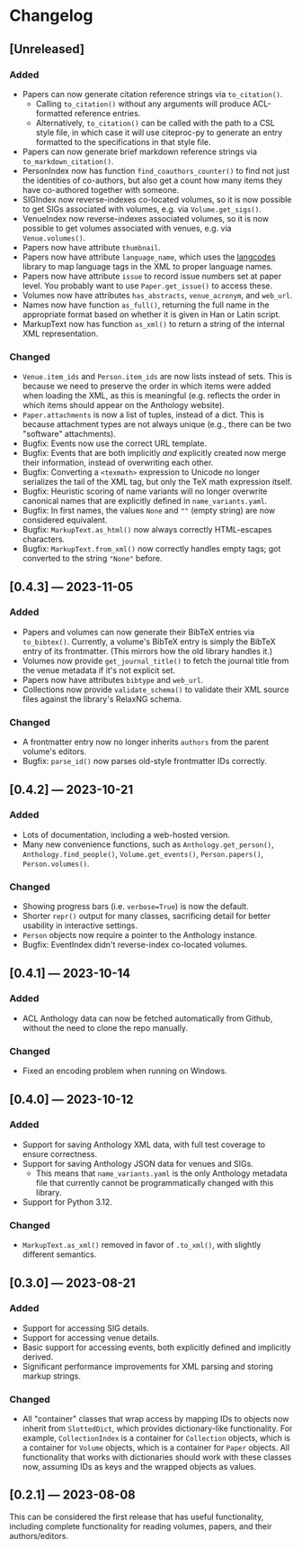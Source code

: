 # Changelog

## [Unreleased]

### Added

- Papers can now generate citation reference strings via `to_citation()`.
  - Calling `to_citation()` without any arguments will produce ACL-formatted reference entries.
  - Alternatively, `to_citation()` can be called with the path to a CSL style file, in which case it will use citeproc-py to generate an entry formatted to the specifications in that style file.
- Papers can now generate brief markdown reference strings via `to_markdown_citation()`.
- PersonIndex now has function `find_coauthors_counter()` to find not just the identities of co-authors, but also get a count how many items they have co-authored together with someone.
- SIGIndex now reverse-indexes co-located volumes, so it is now possible to get SIGs associated with volumes, e.g. via `Volume.get_sigs()`.
- VenueIndex now reverse-indexes associated volumes, so it is now possible to get volumes associated with venues, e.g. via `Venue.volumes()`.
- Papers now have attribute `thumbnail`.
- Papers now have attribute `language_name`, which uses the [langcodes](https://langcodes-hickford.readthedocs.io/en/) library to map language tags in the XML to proper language names.
- Papers now have attribute `issue` to record issue numbers set at paper level. You probably want to use `Paper.get_issue()` to access these.
- Volumes now have attributes `has_abstracts`, `venue_acronym`, and `web_url`.
- Names now have function `as_full()`, returning the full name in the appropriate format based on whether it is given in Han or Latin script.
- MarkupText now has function `as_xml()` to return a string of the internal XML representation.

### Changed

- `Venue.item_ids` and `Person.item_ids` are now lists instead of sets. This is because we need to preserve the order in which items were added when loading the XML, as this is meaningful (e.g. reflects the order in which items should appear on the Anthology website).
- `Paper.attachments` is now a list of tuples, instead of a dict. This is because attachment types are not always unique (e.g., there can be two "software" attachments).
- Bugfix: Events now use the correct URL template.
- Bugfix: Events that are both implicitly _and_ explicitly created now merge their information, instead of overwriting each other.
- Bugfix: Converting a `<texmath>` expression to Unicode no longer serializes the tail of the XML tag, but only the TeX math expression itself.
- Bugfix: Heuristic scoring of name variants will no longer overwrite canonical names that are explicitly defined in `name_variants.yaml`.
- Bugfix: In first names, the values `None` and `""` (empty string) are now considered equivalent.
- Bugfix: `MarkupText.as_html()` now always correctly HTML-escapes characters.
- Bugfix: `MarkupText.from_xml()` now correctly handles empty tags; got converted to the string `"None"` before.

## [0.4.3] — 2023-11-05

### Added

- Papers and volumes can now generate their BibTeX entries via `to_bibtex()`.  Currently, a volume's BibTeX entry is simply the BibTeX entry of its frontmatter.  (This mirrors how the old library handles it.)
- Volumes now provide `get_journal_title()` to fetch the journal title from the venue metadata if it's not explicit set.
- Papers now have attributes `bibtype` and `web_url`.
- Collections now provide `validate_schema()` to validate their XML source files against the library's RelaxNG schema.

### Changed

- A frontmatter entry now no longer inherits `authors` from the parent volume's editors.
- Bugfix: `parse_id()` now parses old-style frontmatter IDs correctly.

## [0.4.2] — 2023-10-21

### Added

- Lots of documentation, including a web-hosted version.
- Many new convenience functions, such as `Anthology.get_person()`, `Anthology.find_people()`, `Volume.get_events()`, `Person.papers()`, `Person.volumes()`.

### Changed

- Showing progress bars (i.e. `verbose=True`) is now the default.
- Shorter `repr()` output for many classes, sacrificing detail for better usability in interactive settings.
- `Person` objects now require a pointer to the Anthology instance.
- Bugfix: EventIndex didn't reverse-index co-located volumes.

## [0.4.1] — 2023-10-14

### Added

- ACL Anthology data can now be fetched automatically from Github, without the
  need to clone the repo manually.

### Changed

- Fixed an encoding problem when running on Windows.

## [0.4.0] — 2023-10-12

### Added

- Support for saving Anthology XML data, with full test coverage to ensure correctness.
- Support for saving Anthology JSON data for venues and SIGs.
  - This means that `name_variants.yaml` is the only Anthology metadata file
    that currently cannot be programmatically changed with this library.
- Support for Python 3.12.

### Changed

- `MarkupText.as_xml()` removed in favor of `.to_xml()`, with slightly different
  semantics.

## [0.3.0] — 2023-08-21

### Added

- Support for accessing SIG details.
- Support for accessing venue details.
- Basic support for accessing events, both explicitly defined and implicitly
  derived.
- Significant performance improvements for XML parsing and storing markup
  strings.

### Changed

- All "container" classes that wrap access by mapping IDs to objects now inherit
  from `SlottedDict`, which provides dictionary-like functionality.  For
  example, `CollectionIndex` is a container for `Collection` objects, which is a
  container for `Volume` objects, which is a container for `Paper` objects.  All
  functionality that works with dictionaries should work with these classes now,
  assuming IDs as keys and the wrapped objects as values.

## [0.2.1] — 2023-08-08

This can be considered the first release that has useful functionality,
including complete functionality for reading volumes, papers, and their
authors/editors.
